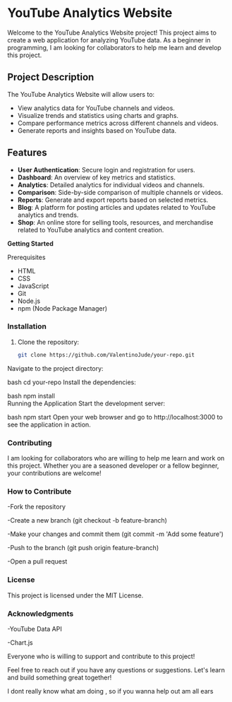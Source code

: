 # YouTube Analytics Website

Welcome to the YouTube Analytics Website project! This project aims to create a web application for analyzing YouTube data. As a beginner in programming, I am looking for collaborators to help me learn and develop this project.

## Project Description

The YouTube Analytics Website will allow users to:
- View analytics data for YouTube channels and videos.
- Visualize trends and statistics using charts and graphs.
- Compare performance metrics across different channels and videos.
- Generate reports and insights based on YouTube data.

## Features

- **User Authentication**: Secure login and registration for users.
- **Dashboard**: An overview of key metrics and statistics.
- **Analytics**: Detailed analytics for individual videos and channels.
- **Comparison**: Side-by-side comparison of multiple channels or videos.
- **Reports**: Generate and export reports based on selected metrics.
- **Blog**: A platform for posting articles and updates related to YouTube analytics and trends.
- **Shop**: An online store for selling tools, resources, and merchandise related to YouTube analytics and content creation.

**Getting Started**

Prerequisites
- HTML
- CSS 
- JavaScript
- Git
- Node.js
- npm (Node Package Manager)

### Installation

1. Clone the repository:
   ```bash
   git clone https://github.com/ValentinoJude/your-repo.git
Navigate to the project directory:

   bash
      cd your-repo
      Install the dependencies:

   bash
      npm install      
      Running the Application
      Start the development server:

   bash
      npm start
      Open your web browser and go to http://localhost:3000 to see the application in action.

### Contributing

   I am looking for collaborators who are willing to help me learn and work on this project. Whether you are a seasoned developer or a fellow beginner, your contributions are welcome!


### How to Contribute

-Fork the repository

-Create a new branch (git checkout -b feature-branch)

-Make your changes and commit them (git commit -m 'Add some feature')

-Push to the branch (git push origin feature-branch)

-Open a pull request

### License

   This project is licensed under the MIT License.

### Acknowledgments

   -YouTube Data API

   -Chart.js

   Everyone who is willing to support and contribute to this project!

   Feel free to reach out if you have any questions or suggestions. Let's learn and build something great together!

   I dont really know what am doing , so if you wanna help out am all ears


